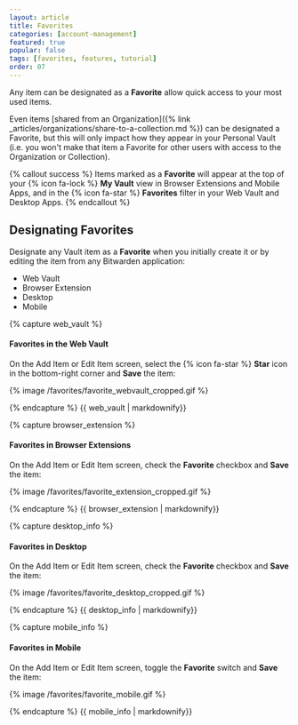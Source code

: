 ```yaml
---
layout: article
title: Favorites
categories: [account-management]
featured: true
popular: false
tags: [favorites, features, tutorial]
order: 07
---
```


Any item can be designated as a **Favorite** allow quick access to your most used items.

Even items [shared from an Organization]({% link _articles/organizations/share-to-a-collection.md %}) can be designated a Favorite, but this will only impact how they appear in your Personal Vault (i.e. you won't make that item a Favorite for other users with access to the Organization or Collection).

{% callout success %}
Items marked as a **Favorite** will appear at the top of your {% icon fa-lock %} **My Vault** view in Browser Extensions and Mobile Apps, and in the {% icon fa-star %} **Favorites** filter in your Web Vault and Desktop Apps.
{% endcallout %}

## Designating Favorites

Designate any Vault item as a **Favorite** when you initially create it or by editing the item from any Bitwarden application:

<ul class="nav nav-tabs" id="myTab" role="tablist">
  <li class="nav-item" role="presentation">
    <a class="nav-link active" id="wvtab" data-target="#webvault" role="tab" aria-controls="webvault" aria-selected="true">Web Vault</a>
  </li>
  <li class="nav-item" role="presentation">
    <a class="nav-link" id="betab" data-target="#browserextension" role="tab" aria-controls="browserextension" aria-selected="false">Browser Extension</a>
  </li>
  <li class="nav-item" role="presentation">
    <a class="nav-link" id="desktab" data-target="#desktop" role="tab" aria-controls="desktop" aria-selected="false">Desktop</a>
  </li>
  <li class="nav-item" role="presentation">
    <a class="nav-link" id="mobtab" data-target="#mobile" role="tab" aria-controls="mobile" aria-selected="false">Mobile</a>
  </li>
</ul>
<div class="tab-content" id="clientsContent">
  <div class="tab-pane show active" id="webvault" role="tabpanel" aria-labelledby="wvtab">
{% capture web_vault %}

#### Favorites in the Web Vault

On the Add Item or Edit Item screen, select the {% icon fa-star %} **Star** icon in the bottom-right corner and **Save** the item:

{% image /favorites/favorite_webvault_cropped.gif %}

{% endcapture %}
{{ web_vault | markdownify}}
  </div>
  <div class="tab-pane" id="browserextension" role="tabpanel" aria-labelledby="betab">
{% capture browser_extension %}

#### Favorites in Browser Extensions

On the Add Item or Edit Item screen, check the **Favorite** checkbox and **Save** the item:

{% image /favorites/favorite_extension_cropped.gif %}

{% endcapture %}
{{ browser_extension | markdownify}}
  </div>
  <div class="tab-pane" id="desktop" role="tabpanel" aria-labelledby="desktab">
{% capture desktop_info %}

#### Favorites in Desktop

On the Add Item or Edit Item screen, check the **Favorite** checkbox and **Save** the item:

{% image /favorites/favorite_desktop_cropped.gif %}

{% endcapture %}
{{ desktop_info | markdownify}}
  </div>
  <div class="tab-pane" id="mobile" role="tabpanel" aria-labelledby="mobtab">
{% capture mobile_info %}

#### Favorites in Mobile

On the Add Item or Edit Item screen, toggle the **Favorite** switch and **Save** the item:

{% image /favorites/favorite_mobile.gif %}

{% endcapture %}
{{ mobile_info | markdownify}}
  </div>
</div>
